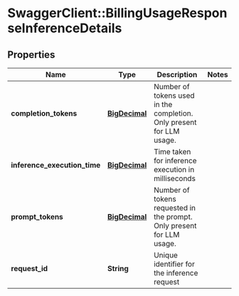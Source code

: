 # SwaggerClient::BillingUsageResponseInferenceDetails

## Properties
Name | Type | Description | Notes
------------ | ------------- | ------------- | -------------
**completion_tokens** | [**BigDecimal**](BigDecimal.md) | Number of tokens used in the completion. Only present for LLM usage. | 
**inference_execution_time** | [**BigDecimal**](BigDecimal.md) | Time taken for inference execution in milliseconds | 
**prompt_tokens** | [**BigDecimal**](BigDecimal.md) | Number of tokens requested in the prompt. Only present for LLM usage. | 
**request_id** | **String** | Unique identifier for the inference request | 

